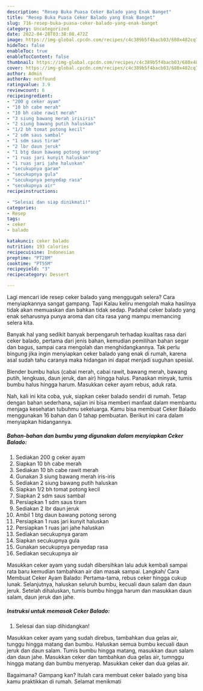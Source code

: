 ```yaml
---
description: "Resep Buka Puasa Ceker Balado yang Enak Banget"
title: "Resep Buka Puasa Ceker Balado yang Enak Banget"
slug: 716-resep-buka-puasa-ceker-balado-yang-enak-banget
category: Uncategorized
date: 2022-04-28T03:38:08.472Z
image: https://img-global.cpcdn.com/recipes/c4c389b5f4bacb03/680x482cq70/ceker-balado-foto-resep-utama.jpg
hideToc: false
enableToc: true
enableTocContent: false
thumbnail: https://img-global.cpcdn.com/recipes/c4c389b5f4bacb03/680x482cq70/ceker-balado-foto-resep-utama.jpg
cover: https://img-global.cpcdn.com/recipes/c4c389b5f4bacb03/680x482cq70/ceker-balado-foto-resep-utama.jpg
author: Admin
authorAv: notfound
ratingvalue: 3.9
reviewcount: 6
recipeingredient:
- "200 g ceker ayam"
- "10 bh cabe merah"
- "10 bh cabe rawit merah"
- "3 siung bawang merah irisiris"
- "2 siung bawang putih haluskan"
- "1/2 bh tomat potong kecil"
- "2 sdm saus sambal"
- "1 sdm saus tiram"
- "2 lbr daun jeruk"
- "1 btg daun bawang potong serong"
- "1 ruas jari kunyit haluskan"
- "1 ruas jari jahe haluskan"
- "secukupnya garam"
- "secukupnya gula"
- "secukupnya penyedap rasa"
- "secukupnya air"
recipeinstructions:

- "Selesai dan siap dinikmati!"
categories:
- Resep
tags:
- ceker
- balado

katakunci: ceker balado 
nutrition: 193 calories
recipecuisine: Indonesian
preptime: "PT28M"
cooktime: "PT55M"
recipeyield: "3"
recipecategory: Dessert

---
```



Lagi mencari ide resep ceker balado yang menggugah selera? Cara menyiapkannya sangat gampang. Tapi Kalau keliru mengolah maka hasilnya tidak akan memuaskan dan bahkan tidak sedap. Padahal ceker balado yang enak seharusnya punya aroma dan cita rasa yang mampu memancing selera kita.


Banyak hal yang sedikit banyak berpengaruh terhadap kualitas rasa dari ceker balado, pertama dari jenis bahan, kemudian pemilihan bahan segar dan bagus, sampai cara mengolah dan menghidangkannya. Tak perlu bingung jika ingin menyiapkan ceker balado yang enak di rumah, karena asal sudah tahu caranya maka hidangan ini dapat menjadi suguhan spesial.

Blender bumbu halus (cabai merah, cabai rawit, bawang merah, bawang putih, lengkuas, daun jeruk, dan air) hingga halus. Panaskan minyak, tumis bumbu halus hingga harum. Masukkan ceker ayam rebus, aduk rata.


Nah, kali ini kita coba, yuk, siapkan ceker balado sendiri di rumah. Tetap dengan bahan sederhana, sajian ini bisa memberi manfaat dalam membantu menjaga kesehatan tubuhmu sekeluarga. Kamu bisa membuat Ceker Balado menggunakan 16 bahan dan 0 tahap pembuatan. Berikut ini cara dalam menyiapkan hidangannya.

<!--inarticleads1-->

##### Bahan-bahan dan bumbu yang digunakan dalam menyiapkan Ceker Balado:

1. Sediakan 200 g ceker ayam
1. Siapkan 10 bh cabe merah
1. Sediakan 10 bh cabe rawit merah
1. Gunakan 3 siung bawang merah iris-iris
1. Sediakan 2 siung bawang putih haluskan
1. Siapkan 1/2 bh tomat potong kecil
1. Siapkan 2 sdm saus sambal
1. Persiapkan 1 sdm saus tiram
1. Sediakan 2 lbr daun jeruk
1. Ambil 1 btg daun bawang potong serong
1. Persiapkan 1 ruas jari kunyit haluskan
1. Persiapkan 1 ruas jari jahe haluskan
1. Sediakan secukupnya garam
1. Siapkan secukupnya gula
1. Gunakan secukupnya penyedap rasa
1. Sediakan secukupnya air


Masukkan ceker ayam yang sudah dibersihkan lalu aduk kembali sampai rata baru kemudian tambahkan air dan masak sampai. Langkah/ Cara Membuat Ceker Ayam Balado: Pertama-tama, rebus ceker hingga cukup lunak. Selanjutnya, haluskan seluruh bumbu, kecuali daun salam dan daun jeruk. Setelah dihaluskan, tumis bumbu hingga harum dan masukkan daun salam, daun jeruk dan jahe. 

<!--inarticleads2-->

##### Instruksi untuk memasak Ceker Balado:


1. Selesai dan siap dihidangkan!

Masukkan ceker ayam yang sudah direbus, tambahkan dua gelas air, tunggu hingga matang dan bumbu. Haluskan semua bumbu kecuali daun jeruk dan daun salam. Tumis bumbu hingga matang, masukkan daun salam dan daun jahe. Masukkan ceker dan tambahkan dua gelas air, tumnggu hingga matang dan bumbu menyerap. Masukkan ceker dan dua gelas air. 

Bagaimana? Gampang kan? Itulah cara membuat ceker balado yang bisa kamu praktikkan di rumah. Selamat menikmati
